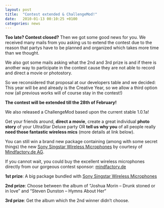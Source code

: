 ```yaml
---
layout: post
title:  "Contest extended & ChallengeMod!"
date:   2010-01-13 00:10:25 +0100
categories: news
---
```


__Too late? Contest closed?__ Then we got some good news for you. We received many
mails from you asking us to extend the contest due to the reason that partys have to
be planned and organized which takes more time than we thought.

We also got some mails asking what the 2nd and 3rd prize is and if there is another way
to participate in the contest cause they are not able to record and direct a movie or photostory.

So we reconsidered that proposal at our developers table and we decided: This year will be and already
is the Creative Year, so we allow a third option now (all previous works will of course stay in the contest!)

__The contest will be extended till the 28th of February!__

We also released a ChallengeMod based upon the current stable 1.0.1a!

Get your friends around, __direct a movie__, create a great individual
__photo story__ of your UltraStar Deluxe party OR __tell us why you__ of all
people really __need those fantastic wireless mics__ (more details at link below).

You can still win a brand new package containing (among with some secret things) the new
[Sony Singstar Wireless Microphones][singstar-mics] by courtesy of [Mindfactory.de AG][mf].

If you cannot wait, you could buy the excellent wireless microphones
directly from our gorgeous contest sponsor: [mindfactory.de][mf]

__1st prize__:
A big package bundled with [Sony Singstar Wireless Microphones][singstar-mics]

__2nd prize__:
Choose between the album of
“Joshua Morin – Drunk stoned or in love”
and “Steven Dunston – Hymns About Her“

__3rd prize__:
Get the album which the 2nd winner didn’t choose.

[singstar-mics]: http://www.mindfactory.de/product_info.php/SingStar-2-Wireless-Mikrofone--ohne-Spiel--PS2-PS3-_497024.html
[mf]: http://www.mindfactory.de/
